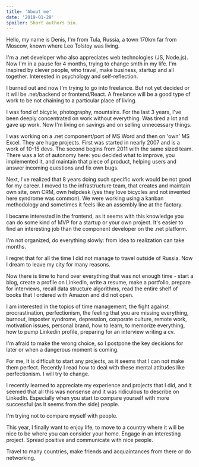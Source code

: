 ```yaml
---
title: 'About me'
date: '2019-01-29'
spoiler: Short authors bio.
---
```


Hello, my name is Denis, I'm from Tula, Russia, a town 170km 
far from Moscow, known where Leo Tolstoy was living. 

I'm a .net developer who also appreciates web technologies (JS, Node.js). 
Now I'm in a pause for 4 months, trying to change smth in my life. 
I'm inspired by clever people, who travel, make business, startup 
and all together. Interested in psychology and self-reflection.

I burned out and now I'm trying to go into freelance. 
But not yet decided or it will be .net/backend or frontend/React. A freelance will be a good type of work to be not chaining to 
a particular place of living.

I was fond of bicycle, photography, mountains. For the last 3 years, I've been deeply concentrated on work without everything. Was tired a lot and gave up work. Now I'm living 
on savings and on selling unnecessary things.

I was working on a .net component/port of MS Word and then on 'own' MS Excel. They are huge projects. First was started in nearly 2007 and is a work of 10-15 devs. The second begins from 2011 with the same sized team. There was a lot of 
autonomy here: you decided what to improve, you implemented 
it, and maintain that piece of product, helping users and answer 
incoming questions and fix own bugs.

Next, I've realized that 8 years doing such specific work 
would be not good for my career. I moved to the infrastructure 
team, that creates and maintain own site, own CRM, own helpdesk 
(yes they love bicycles and not invented here syndrome was common).
We were working using a kanban methodology and sometimes 
it feels like an assembly line at the factory.

I became interested in the frontend, as it seems with this knowledge you can do some kind of MVP for a startup or your own project. It's easier to find an interesting job than the component developer on the .net platform.

I'm not organized, do everything slowly: from idea 
to realization can take months.

I regret that for all the time I did not manage to travel outside of Russia. Now I dream to leave my 
city for many reasons.

Now there is time to hand over everything that 
was not enough time - start a blog, create a profile on LinkedIn, 
write a resume, make a portfolio, prepare for interviews, recall
data structure algorithms, read the entire shelf of books that 
I ordered with Amazon and did not open.

I am interested in the topics of time management,
the fight against procrastination, perfectionism, the feeling 
that you are missing everything, burnout, imposter syndrome, 
depression, corporate culture, remote work, motivation issues, 
personal brand, how to learn, to memorize everything, how 
to pump Linkedin profile, preparing for an interview writing a cv.

I'm afraid to make the wrong choice, so I postpone 
the key decisions for later or when a dangerous moment is coming.

For me, It is difficult to start any projects, as it seems that I can not make them perfect. Recently I read how to deal with these mental attitudes like perfectionism. I will try to change.

I recently learned to appreciate my experience and 
projects that I did, and it seemed that all this was nonsense and 
it was ridiculous to describe on LinkedIn. Especially when you 
start to compare yourself with more successful (as it seems 
from the side) people.

I'm trying not to compare myself with people.

This year, I finally want to enjoy life, to move to a 
country where it will be nice to be where you can consider your home. Engage in an interesting project. 
Spread positive and communicate with nice people.

Travel to many countries, make friends and acquaintances from there or do networking.

<!-- **Previous in this series: [Preparing for a Tech Talk, Part 2: What, Why, and How](/preparing-for-tech-talk-part-2-what-why-and-how/)**. -->
